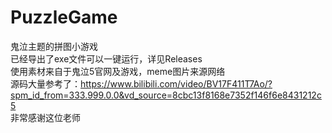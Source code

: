 # PuzzleGame
鬼泣主题的拼图小游戏<br>
已经导出了exe文件可以一键运行，详见Releases<br>
使用素材来自于鬼泣5官网及游戏，meme图片来源网络<br>
源码大量参考了：https://www.bilibili.com/video/BV17F411T7Ao/?spm_id_from=333.999.0.0&vd_source=8cbc13f8168e7352f146f6e8431212c5<br>
非常感谢这位老师<br>

